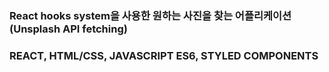 ### React hooks system을 사용한 원하는 사진을 찾는 어플리케이션 (Unsplash API fetching)

### REACT, HTML/CSS, JAVASCRIPT ES6, STYLED COMPONENTS
